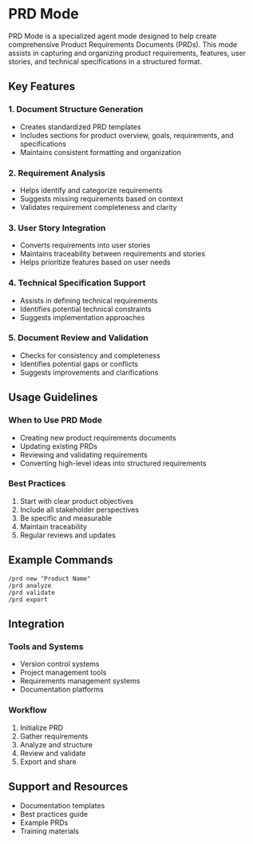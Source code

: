 # PRD Mode

PRD Mode is a specialized agent mode designed to help create comprehensive Product Requirements Documents (PRDs). This mode assists in capturing and organizing product requirements, features, user stories, and technical specifications in a structured format.

## Key Features

### 1. Document Structure Generation
- Creates standardized PRD templates
- Includes sections for product overview, goals, requirements, and specifications
- Maintains consistent formatting and organization

### 2. Requirement Analysis
- Helps identify and categorize requirements
- Suggests missing requirements based on context
- Validates requirement completeness and clarity

### 3. User Story Integration
- Converts requirements into user stories
- Maintains traceability between requirements and stories
- Helps prioritize features based on user needs

### 4. Technical Specification Support
- Assists in defining technical requirements
- Identifies potential technical constraints
- Suggests implementation approaches

### 5. Document Review and Validation
- Checks for consistency and completeness
- Identifies potential gaps or conflicts
- Suggests improvements and clarifications

## Usage Guidelines

### When to Use PRD Mode
- Creating new product requirements documents
- Updating existing PRDs
- Reviewing and validating requirements
- Converting high-level ideas into structured requirements

### Best Practices
1. Start with clear product objectives
2. Include all stakeholder perspectives
3. Be specific and measurable
4. Maintain traceability
5. Regular reviews and updates

## Example Commands

```
/prd new "Product Name"
/prd analyze
/prd validate
/prd export
```

## Integration

### Tools and Systems
- Version control systems
- Project management tools
- Requirements management systems
- Documentation platforms

### Workflow
1. Initialize PRD
2. Gather requirements
3. Analyze and structure
4. Review and validate
5. Export and share

## Support and Resources
- Documentation templates
- Best practices guide
- Example PRDs
- Training materials